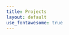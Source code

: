 ```yaml
---
title: Projects
layout: default
use_fontawesome: true
---
```


<!-- Research -->
<!-- <h1 class="section-title">Research</h1> -->

<!-- <div class="row content-row">
<div class="col-12 col-sm-4 image-wrapper">
    <img src="{{ site.baseurl }}/images/research_poverty_ermon.jpg">
</div>
<div class="col-12 col-sm-8">
    <h3>Poverty Prediction with Public Landsat 7 Satellite Imagery and Machine Learning</h3>
    <p class="italic">Summer 2017 - Present</p>
    <p><span class="bold">Abstract:</span> Obtaining detailed and reliable data about local economic livelihoods in developing countries is expensive, and data are consequently scarce. Previous work has shown that it is possible to measure local-level economic livelihoods using high-resolution satellite imagery. However, such imagery is relatively expensive to acquire, often not updated frequently, and is mainly available for recent years. We train CNN models on free and publicly available multispectral daytime satellite images of the African continent from the Landsat 7 satellite, which has collected imagery with global coverage for almost two decades. We show that despite these images' lower resolution, we can achieve accuracies that exceed previous benchmarks.</p>
    <p><span class="bold">Mentors:</span> Stefano Ermon, Marshall Burke, David Lobell</p>
    <p><span class="bold">Conference Workshop Paper:</span> NIPS Conference 2017, Workshop on Machine Learning for the Developing World</p>
    <a href="https://arxiv.org/pdf/1711.03654.pdf" class="btn btn-light">
        <i class="fa fa-file"></i> Paper
    </a>
</div>
</div>
<hr>
 -->
<!-- <div class="row content-row">
<div class="col-12 col-sm-4 image-wrapper">
    <img src="{{ site.baseurl }}/images/research_stereo_ihler.png">
</div>
<div class="col-12 col-sm-8">
    <h3>Conditional Random Fields for Dense Stereo Matching</h3>
    <p class="italic">Summer 2012 - Summer 2014</p>
    <p><span class="bold">Abstract:</span> Various algorithms have been developed over the past two decades for solving the stereo correspondence problem, which is defined as the identification of the offset or disparity of an object in a pair of stereo images. Recent work has shown that conditional random fields (CRFs) have the potential to be faster and more accurate than traditional local matching algorithms. The canonical CRF for solving dense stereo matching problems uses a basic energy function that accounts for both local intensity matching and smoothness costs. Traditionally, the smoothness term relies on a binary Potts Model which fails to assign different costs to different disparities. In this paper, we extend the smoothness term in the energy function to be more robust. Specifically, we explore using a logarithmic function modulated by discrete edge gradient bins and binary edge detection features. The logarithmic function is able to distinguish between different disparities and therefore assign more appropriate costs. Our results suggest that our algorithm exceeds the performance of the traditional smoothness term based on a Potts Model. However, further optimization in our CRF evaluation process is necessary to achieve real-time outputs.</p>
    <p><span class="bold">Mentor:</span> Dr. Alex Ihler, UC Irvine</p>
    <p><span class="bold">Presentation:</span> 2013 Southern California Conference for Undergraduate Research (SCCUR) at Whittier College, CA</p>
    <a href="https://drive.google.com/file/d/0B-7rmGyO0CsvVC1aVVlPUzEtTkE/view" class="btn btn-light">
        <i class="fa fa-file"></i> Presentation Slides
    </a>
    <a href="https://youtu.be/Q3Iml7WxyKw" class="btn btn-light">
        <i class="fab fa-youtube"></i> Presentation Video
    </a>
</div>
</div>
<hr>
 -->
<!-- <div class="row content-row">
<div class="col-12 col-sm-4">
    <img src="{{ site.baseurl }}/images/research_foam_tanner.jpg">
</div>
<div class="col-12 col-sm-8 section">
    <h3>Effect of Aging on the Foam Fractionation of Lactoferrin</h3>
    <p class="italic">Summer 2011</p>
    <p><span class="bold">Abstract:</span> Foam fractionation is an inexpensive and simple technique for concentrating proteins. The foamability of a protein can drastically change with the age of the protein. The foamability of solutions created from ten year old bovine lactoferrin (bLF) protein was investigated with varying concentration protein, air flow velocity, and the pH of the solution. The results suggest the foamability of the aged protein decreased to an insignificant level except at high pH with a protein concentration of 0.1 mg/mL.</p>
    <p><span class="bold">Mentor:</span> Dr. Robert Tanner, Caltech</p>
    <p><span class="bold">Collaborators:</span> Benjamin Yeh, Yuehan Huang</p>
    <p><span class="bold">Presentation:</span> 43rd American Chemistry Society Western Regional Meeting, Pasadena, CA</p>
</div>
</div>
 -->
<!-- Experience -->
<!-- <h1 class="section-title">Experience</h1>

<div class="row content-row">
<div class="col-12 col-sm-4">
    <img src="images/apple_ios.png">
</div>
<div class="col-12 col-sm-8">
    <h3>Apple Software Engineer Intern</h3>
    <p class="italic">June 2016 - September 2016</p>
    <p>I interned on the iOS SpringBoard team, improving the system app for iOS 10 and future releases. Project details under NDA.</p>
</div>
</div>
<hr>

<div class="row content-row">
<div class="col-12 col-sm-4">
    <img src="{{ site.baseurl }}/images/qb_ios.png">
</div>
<div class="col-12 col-sm-8">
    <h3>Intuit Software Engineer Intern</h3>
    <p class="italic">June 2015 - August 2015</p>
    <p>As an intern on the Intuit QuickBooks Mobile iOS team, I taught myself Objective-C, Swift 2, and SQL on the job. I helped pioneer my team's transition from Objective-C to Swift and the adoption of Apple's latest guidelines for universal iOS apps to accommodate multitasking in iOS 9. I also added employee time-tracking and time-sheets features to the iOS app. My work involved full stack development from database management and memory-efficiency optimizations to adaptive UI design and animations.</p>
</div>
</div>
<hr>
 -->
<!-- Projects -->
<!-- <h1 class="section-title">Projects</h1>

<div class="row content-row">
<div class="col-12 col-sm-4">
    <img src="{{ site.baseurl }}/images/ctc.png">
</div>
<div class="col-12 col-sm-8">
    <h3>Photo Licensing Platform</h3>
    <p class="italic">September 2015 - present</p>
    <p>Currently, there is no centralized platform for media consumers to easily purhcase licenses from photographers and graphic designers. Through Stanford Code the Change, I am leading a team to create a prototype web application that simplifies the process of creating and purchasing licenses for copyrighted photos and images. This proof-of-concept app was built in collaboration with the U.S. Copyright Office and the Stanford Law School. For this project, I used Python, Flask, and SQL, and then deployed the app to Heroku.</p>
    <a href="https://copyright-license.herokuapp.com/" class="btn btn-light">
        <i class="fas fa-external-link-square-alt"></i> Demo
    </a>
    <a href="https://github.com/chrisyeh96/copyright-license" class="btn btn-light">
        <i class="fab fa-github"></i> GitHub
    </a>
</div>
</div>
<hr>

<div class="row content-row">
<div class="col-12 col-sm-4">
    <img src="{{ site.baseurl }}/images/moodmusic.png">
</div>
<div class="col-12 col-sm-8">
    <h3>Mood Music Firefox Add-on</h3>
    <p class="italic">May 2014</p>
    <p class="note">
        <i class="fa fa-star"></i>
        HackUCI Hackathon, Top 10 Hacks and Best Rdio Hack
    </p>
    <p>Mood Music is a Firefox add-on that provides users with content-relevant music that reflects the mood of the websites they visit. It uses a combination of text-extraction through Diffbot, natural language processing of mood, and integration with the Rdio API to create this Firefox add-on. The inspiration behind this lies in alleviating the burden of finding good music during a user’s browsing experience.</p>
    <a href="https://github.com/skswbwt/bgradio" class="btn btn-light">
        <i class="fab fa-github"></i> GitHub
    </a>
    <a href="https://devpost.com/software/mood-music" class="btn btn-light">
        <i class="fa fa-info-circle"></i> Project Profile
    </a>
    <a href="https://youtu.be/oYl99kzciQA" class="btn btn-light">
        <i class="fab fa-youtube"></i> Presentation Video
    </a>
</div>
</div>
 -->